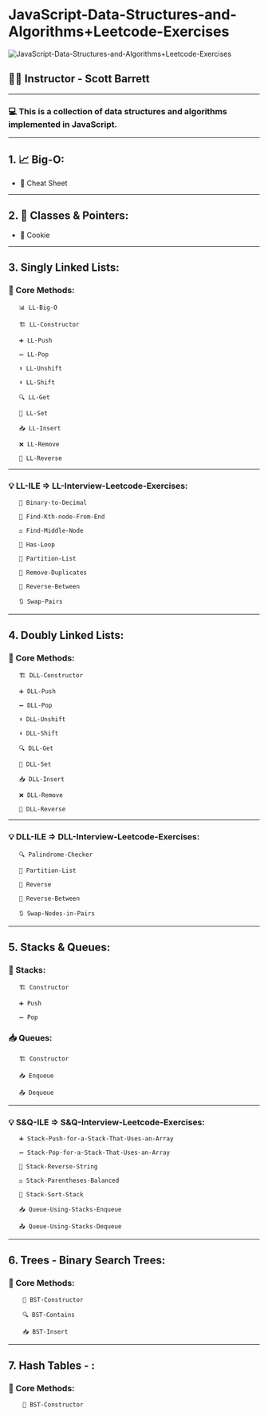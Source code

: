 ﻿# JavaScript-Data-Structures-and-Algorithms+Leetcode-Exercises

![JavaScript-Data-Structures-and-Algorithms+Leetcode-Exercises](https://img-c.udemycdn.com/course/750x422/3406816_0ea7_10.jpg)

  ## 👨‍🏫 Instructor - Scott Barrett

***

### 💻 This is a collection of data structures and algorithms implemented in JavaScript.

***

## 1. 📈 Big-O:

   - 📄 Cheat Sheet

***

## 2. 🧱 Classes & Pointers:

   - 🍪 Cookie

***
   
## 3. Singly Linked Lists:

   ### 📘 Core Methods:

       📊 LL-Big-O

       🏗️ LL-Constructor

       ➕ LL-Push

       ➖ LL-Pop

       ⬆️ LL-Unshift

       ⬇️ LL-Shift

       🔍 LL-Get

       📝 LL-Set

       📥 LL-Insert

       ❌ LL-Remove

       🔁 LL-Reverse
      
***

   ### 💡 LL-ILE => LL-Interview-Leetcode-Exercises:

       🔢 Binary-to-Decimal  

       🎯 Find-Kth-node-From-End 

       ⚖️ Find-Middle-Node  

       🔁 Has-Loop  

       🧩 Partition-List  

       🚫 Remove-Duplicates  

       🔄 Reverse-Between  

       🔃 Swap-Pairs  

***

## 4. Doubly Linked Lists:

   ### 📘 Core Methods:

       🏗️ DLL-Constructor

       ➕ DLL-Push

       ➖ DLL-Pop

       ⬆️ DLL-Unshift

       ⬇️ DLL-Shift

       🔍 DLL-Get

       📝 DLL-Set

       📥 DLL-Insert

       ❌ DLL-Remove

       🔁 DLL-Reverse

***

   ### 💡 DLL-ILE => DLL-Interview-Leetcode-Exercises:
   
       🔍 Palindrome-Checker  

       🧩 Partition-List  

       🔁 Reverse  

       🔄 Reverse-Between  

       🔃 Swap-Nodes-in-Pairs  

***

## 5. Stacks & Queues:

   ### 🥞 Stacks: 

       🏗️ Constructor

       ➕ Push

       ➖ Pop

   ### 📥 Queues:

       🏗️ Constructor

       📥 Enqueue

       📤 Dequeue

***

   ### 💡 S&Q-ILE => S&Q-Interview-Leetcode-Exercises:

       ➕ Stack-Push-for-a-Stack-That-Uses-an-Array  

       ➖ Stack-Pop-for-a-Stack-That-Uses-an-Array 

       🔁 Stack-Reverse-String  

       ⚖️ Stack-Parentheses-Balanced  

       🧮 Stack-Sort-Stack  

       📥 Queue-Using-Stacks-Enqueue  

       📤 Queue-Using-Stacks-Dequeue  

***

## 6. Trees - <BST> Binary Search Trees:

   ### 📘 Core Methods:

        🧩 BST-Constructor

        🔍 BST-Contains

        📥 BST-Insert

***

## 7. Hash Tables - <HT>:

   ### 📘 Core Methods:
   
        🧩 BST-Constructor

